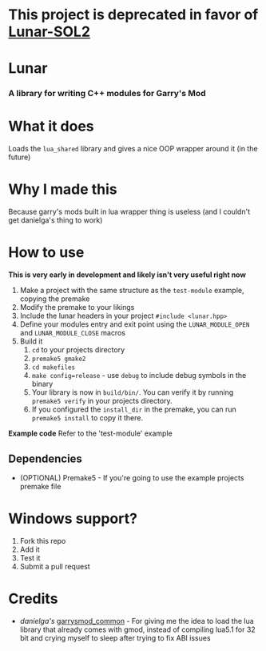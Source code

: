 # This project is deprecated in favor of [Lunar-SOL2](https://github.com/norrbotten/lunar-sol2)

# Lunar
### A library for writing C++ modules for Garry's Mod

# What it does
Loads the `lua_shared` library and gives a nice OOP wrapper around it (in the future)

# Why I made this
Because garry's mods built in lua wrapper thing is useless (and I couldn't get danielga's thing to work)

# How to use

__This is very early in development and likely isn't very useful right now__

1. Make a project with the same structure as the `test-module` example, copying the premake
2. Modify the premake to your likings
3. Include the lunar headers in your project `#include <lunar.hpp>`
4. Define your modules entry and exit point using the `LUNAR_MODULE_OPEN` and `LUNAR_MODULE_CLOSE` macros
5. Build it
    1. `cd` to your projects directory
    2. `premake5 gmake2`
    3. `cd makefiles`
    4. `make config=release` - use `debug` to include debug symbols in the binary
    5. Your library is now in `build/bin/`. You can verify it by running `premake5 verify` in your projects directory.
    6. If you configured the `install_dir` in the premake, you can run `premake5 install` to copy it there.

**Example code** Refer to the 'test-module' example

## Dependencies
  * (OPTIONAL) Premake5 - If you're going to use the example projects premake file

# Windows support?
1. Fork this repo
2. Add it
3. Test it
4. Submit a pull request

# Credits
 * *danielga's* [garrysmod_common](https://github.com/danielga/garrysmod_common) - For giving me the idea to load the lua library that already comes with gmod, instead of compiling lua5.1 for 32 bit and crying myself to sleep after trying to fix ABI issues
